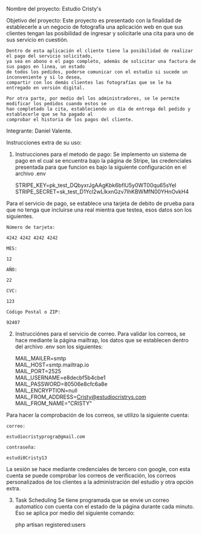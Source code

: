 Nombre del proyecto:
    Estudio Cristy's

Objetivo del proyecto:
    Este proyecto es presentado con la finalidad de establecerle a un negocio de fotografía una aplicación web en que sus clientes tengan las posibilidad de ingresar y solicitarle una cita para uno de sus servicio en cuestión.

    Dentro de esta aplicación el cliente tiene la posibilidad de realizar el pago del servicio solicitado, 
    ya sea en abono o el pago completo, además de solicitar una factura de sus pagos en linea, un estado 
    de todos los pedidos, poderse comunicar con el estudio si sucede un inconveniente y si lo desea, 
    compartir con los demás clientes las fotografías que se le ha entregado en versión digital.

    Por otra parte, por medio del los administradores, se le permite modificar los pedidos cuando estos se 
    han completado la cita, estableciendo un día de entrega del pedido y establecerle que se ha pagado al 
    comprobar el historia de los pagos del cliente.

Integrante:
    Daniel Valente.

Instrucciones extra de su uso:
1) Instrucciones para el metodo de pago:
    Se implemento un sistema de pago en el cual se encuentra bajo la página de Stripe, las credenciales presentada para que funcion es bajo la siguiente configuración en el archivo .env

    
    STRIPE_KEY=pk_test_DQbyxrJgAAgKbk6bflU5y0WT00qu65sYeI
    STRIPE_SECRET=sk_test_D1Ycl2wLlkxnGzv7IhKBWMfN00YHnOvkH4

Para el servicio de pago, se establece una tarjeta de debito de prueba para que no tenga que incluirse una real mientra que testea, esos datos son los siguientes.
    
    Número de tarjeta:

    4242 4242 4242 4242

    MES:

    12

    AÑO:

    22

    CVC:

    123

    Código Postal o ZIP:

    92407

2) Instrucciónes para el servicio de correo.
    Para validar los correos, se hace mediante la página mailtrap, los datos que se establecen dentro del archivo .env son los siguientes:
    
    MAIL_MAILER=smtp <br>
    MAIL_HOST=smtp.mailtrap.io <br>
    MAIL_PORT=2525 <br>
    MAIL_USERNAME=e8decbf5b4cbe1 <br>
    MAIL_PASSWORD=80506e8cfc6a8e <br>
    MAIL_ENCRYPTION=null <br>
    MAIL_FROM_ADDRESS=Cristy@estudiocristrys.com <br>
    MAIL_FROM_NAME="CRISTY" <br>
    

Para hacer la comprobación de los correos, se utilizo la siguiente cuenta:

    correo:
    
    estudiocristyprogra@gmail.com

    contraseña:

    estudi0Cristy13

La sesión se hace mediante credenciales de tercero con google, con esta cuenta se puede comprobar los correos de verificación, los correos personalizados de los clientes a la administración del estudio y otra opción extra.

3) Task Scheduling
    Se tiene programada que se envie un correo automatico con cuenta con el estado de la página durante cada minuto. Eso se aplica por medio del siguiente comando:

    php artisan registered:users
